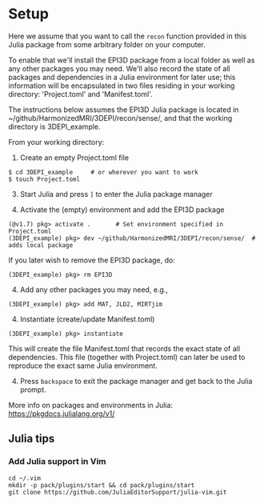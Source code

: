 # Setup

Here we assume that you want to call the `recon` function provided
in this Julia package from some arbitrary folder on your computer.

To enable that we'll install the EPI3D package from a local folder
as well as any other packages you may need.
We'll also record the state of all packages and dependencies in a Julia environment
for later use; this information will be encapsulated
in two files residing in your working directory: 
'Project.toml' and 'Manifest.toml'.

The instructions below assumes the EPI3D Julia package is located in
~/github/HarmonizedMRI/3DEPI/recon/sense/, and that the 
working directory is 3DEPI_example.

From your working directory:
1. Create an empty Project.toml file
```
$ cd 3DEPI_example     # or wherever you want to work
$ touch Project.toml
```

3. Start Julia and press `]` to enter the Julia package manager

4. Activate the (empty) environment and add the EPI3D package
```
(@v1.7) pkg> activate .       # Set environment specified in Project.toml
(3DEPI_example) pkg> dev ~/github/HarmonizedMRI/3DEPI/recon/sense/  # adds local package
```
If you later wish to remove the EPI3D package, do:
```
(3DEPI_example) pkg> rm EPI3D 
```

4. Add any other packages you may need, e.g.,
``` 
(3DEPI_example) pkg> add MAT, JLD2, MIRTjim
``` 

4. Instantiate (create/update Manifest.toml)
```
(3DEPI_example) pkg> instantiate
```
This will create the file Manifest.toml that records the exact state of all
dependencies. This file (together with Project.toml) can later
be used to reproduce the exact same Julia environment.

4. Press `backspace` to exit the package manager and get back to the Julia prompt.

More info on packages and environments in Julia:
https://pkgdocs.julialang.org/v1/



## Julia tips

### Add Julia support in Vim
```
cd ~/.vim
mkdir -p pack/plugins/start && cd pack/plugins/start
git clone https://github.com/JuliaEditorSupport/julia-vim.git
```
